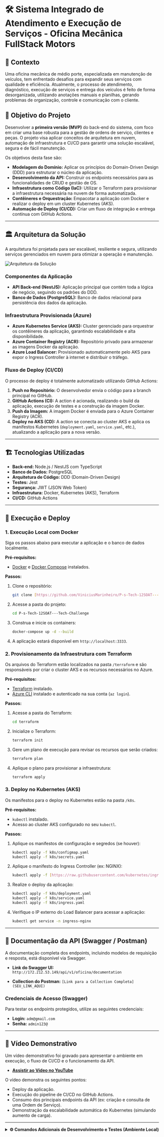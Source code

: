 # 🛠️ Sistema Integrado de Atendimento e Execução de Serviços - Oficina Mecânica FullStack Motors

## 📌 Contexto

Uma oficina mecânica de médio porte, especializada em manutenção de veículos, tem enfrentado desafios para expandir seus serviços com qualidade e eficiência. Atualmente, o processo de atendimento, diagnóstico, execução de serviços e entrega dos veículos é feito de forma desorganizada, utilizando anotações manuais e planilhas, gerando problemas de organização, controle e comunicação com o cliente.

## 🎯 Objetivo do Projeto

Desenvolver a **primeira versão (MVP)** do back-end do sistema, com foco em criar uma base robusta para a gestão de ordens de serviço, clientes e peças. O projeto visa aplicar conceitos de arquitetura em nuvem, automação de infraestrutura e CI/CD para garantir uma solução escalável, segura e de fácil manutenção.

Os objetivos desta fase são:
- **Modelagem do Domínio:** Aplicar os princípios do Domain-Driven Design (DDD) para estruturar o núcleo da aplicação.
- **Desenvolvimento da API:** Construir os endpoints necessários para as funcionalidades de CRUD e gestão de OS.
- **Infraestrutura como Código (IaC):** Utilizar o Terraform para provisionar a infraestrutura necessária na nuvem de forma automatizada.
- **Contêineres e Orquestração:** Empacotar a aplicação com Docker e realizar o deploy em um cluster Kubernetes (AKS).
- **Automação de Deploy (CI/CD):** Criar um fluxo de integração e entrega contínua com GitHub Actions.

---

## 🏛️ Arquitetura da Solução

A arquitetura foi projetada para ser escalável, resiliente e segura, utilizando serviços gerenciados em nuvem para otimizar a operação e manutenção.

![Arquitetura da Solução](docs/images/arquitetura.png)

### Componentes da Aplicação
* **API Back-end (NestJS):** Aplicação principal que contém toda a lógica de negócio, seguindo os padrões do DDD.
* **Banco de Dados (PostgreSQL):** Banco de dados relacional para persistência dos dados da aplicação.

### Infraestrutura Provisionada (Azure)
* **Azure Kubernetes Service (AKS):** Cluster gerenciado para orquestrar os contêineres da aplicação, garantindo escalabilidade e alta disponibilidade.
* **Azure Container Registry (ACR):** Repositório privado para armazenar as imagens Docker da aplicação.
* **Azure Load Balancer:** Provisionado automaticamente pelo AKS para expor o Ingress Controller à internet e distribuir o tráfego.

### Fluxo de Deploy (CI/CD)
O processo de deploy é totalmente automatizado utilizando GitHub Actions:
1.  **Push no Repositório:** O desenvolvedor envia o código para a branch principal no GitHub.
2.  **GitHub Actions (CI):** A action é acionada, realizando o build da aplicação, execução de testes e a construção da imagem Docker.
3.  **Push da Imagem:** A imagem Docker é enviada para o Azure Container Registry (ACR).
4.  **Deploy no AKS (CD):** A action se conecta ao cluster AKS e aplica os manifestos Kubernetes (`deployment.yaml`, `service.yaml`, etc.), atualizando a aplicação para a nova versão.

---

## 🏗️ Tecnologias Utilizadas

- **Back-end:** Node.js / NestJS com TypeScript
- **Banco de Dados:** PostgreSQL
- **Arquitetura de Código:** DDD (Domain-Driven Design)
- **Testes:** Jest
- **Segurança:** JWT (JSON Web Token)
- **Infraestrutura:** Docker, Kubernetes (AKS), Terraform
- **CI/CD:** GitHub Actions

---

## 🚀 Execução e Deploy

### 1. Execução Local com Docker
Siga os passos abaixo para executar a aplicação e o banco de dados localmente.

**Pré-requisitos:**
- [Docker](https://www.docker.com/) e [Docker Compose](https://docs.docker.com/compose/) instalados.

**Passos:**
1.  Clone o repositório:
    ```bash
    git clone [https://github.com/ViniciusMarinheiro/P-s-Tech-12SOAT---Tech-Challenge.git](https://github.com/ViniciusMarinheiro/P-s-Tech-12SOAT---Tech-Challenge.git)
    ```
2.  Acesse a pasta do projeto:
    ```bash
    cd P-s-Tech-12SOAT---Tech-Challenge
    ```
3.  Construa e inicie os containers:
    ```bash
    docker-compose up -d --build
    ```
4.  A aplicação estará disponível em `http://localhost:3333`.

### 2. Provisionamento da Infraestrutura com Terraform
Os arquivos do Terraform estão localizados na pasta `/terraform` e são responsáveis por criar o cluster AKS e os recursos necessários no Azure.

**Pré-requisitos:**
- [Terraform](https://www.terraform.io/downloads.html) instalado.
- [Azure CLI](https://docs.microsoft.com/en-us/cli/azure/install-azure-cli) instalado e autenticado na sua conta (`az login`).

**Passos:**
1.  Acesse a pasta do Terraform:
    ```bash
    cd terraform
    ```
2.  Inicialize o Terraform:
    ```bash
    terraform init
    ```
3.  Gere um plano de execução para revisar os recursos que serão criados:
    ```bash
    terraform plan
    ```
4.  Aplique o plano para provisionar a infraestrutura:
    ```bash
    terraform apply
    ```

### 3. Deploy no Kubernetes (AKS)
Os manifestos para o deploy no Kubernetes estão na pasta `/k8s`.

**Pré-requisitos:**
- `kubectl` instalado.
- Acesso ao cluster AKS configurado no seu `kubectl`.

**Passos:**
1.  Aplique os manifestos de configuração e segredos (se houver):
    ```bash
    kubectl apply -f k8s/configmap.yaml
    kubectl apply -f k8s/secrets.yaml
    ```
2.  Aplique o manifesto do Ingress Controller (ex: NGINX):
    ```bash
    kubectl apply -f [https://raw.githubusercontent.com/kubernetes/ingress-nginx/controller-v1.8.2/deploy/static/provider/cloud/deploy.yaml](https://raw.githubusercontent.com/kubernetes/ingress-nginx/controller-v1.8.2/deploy/static/provider/cloud/deploy.yaml)
    ```
3.  Realize o deploy da aplicação:
    ```bash
    kubectl apply -f k8s/deployment.yaml
    kubectl apply -f k8s/service.yaml
    kubectl apply -f k8s/ingress.yaml
    ```
4.  Verifique o IP externo do Load Balancer para acessar a aplicação:
    ```bash
    kubectl get service -n ingress-nginx
    ```

---

## 📄 Documentação da API (Swagger / Postman)

A documentação completa dos endpoints, incluindo modelos de requisição e resposta, está disponível via Swagger.

- **Link do Swagger UI:** `http://172.212.53.149/api/v1/oficina/documentation`

- **Collection do Postman:** `[Link para a Collection Completa](SEU_LINK_AQUI)`

### Credenciais de Acesso (Swagger)
Para testar os endpoints protegidos, utilize as seguintes credenciais:
- **Login:** `adm@gmail.com`
- **Senha:** `admin123@`

---

## 🎥 Vídeo Demonstrativo

Um vídeo demonstrativo foi gravado para apresentar o ambiente em execução, o fluxo de CI/CD e o funcionamento da API.

- **[Assistir ao Vídeo no YouTube](SEU_LINK_AQUI)**

O vídeo demonstra os seguintes pontos:
- Deploy da aplicação.
- Execução do pipeline de CI/CD no GitHub Actions.
- Consumo dos principais endpoints da API (ex: criação e consulta de uma Ordem de Serviço).
- Demonstração da escalabilidade automática do Kubernetes (simulando aumento de carga).

---

<details>
  <summary><strong>⚙️ Comandos Adicionais de Desenvolvimento e Testes (Ambiente Local)</strong></summary>

  ### Descrição
  Repositório inicial para o framework [Nest](https://github.com/nestjs/nest) em TypeScript.

  ### Compilar e executar o projeto (sem Docker)
  ```bash
  # Instalar dependências
  $ yarn

  # Modo de desenvolvimento com watch
  $ yarn start:dev

  # Modo de produção
  $ yarn start:prod